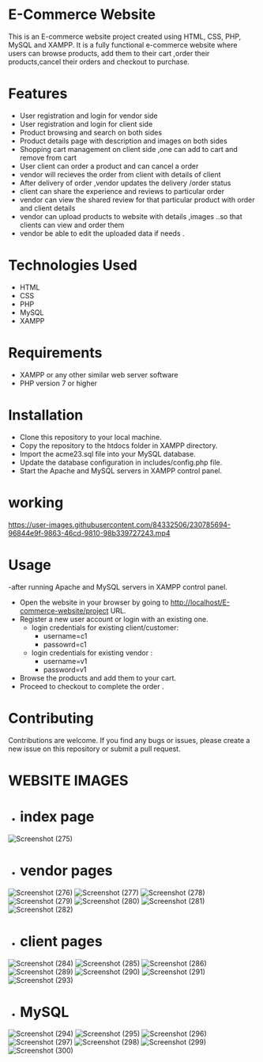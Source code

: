 
# E-Commerce Website <br>

This is an E-commerce website project created using HTML, CSS, PHP, MySQL and XAMPP. 
It is a fully functional e-commerce website where users can browse products, add them to their cart ,order their products,cancel their orders and checkout to purchase.


 # Features
- User registration and login for vendor side 
- User registration and login for client side 
- Product browsing and search on both sides
- Product details page with description and images on both sides 
- Shopping cart management on client side ,one  can add to cart and remove from cart 
- User client can order a product and can cancel a order
- vendor will recieves the order from client with details of client
- After delivery of order ,vendor updates the delivery /order status
- client can share the experience and reviews to particular order
- vendor can view the shared review for that particular product with order and client details
- vendor  can upload products to website  with details ,images ..so that clients can view  and order them
-  vendor be able to edit the uploaded data if needs .
# Technologies Used
   - HTML
   - CSS
   - PHP
   - MySQL
   - XAMPP
# Requirements
- XAMPP or any other similar web server software
- PHP version 7 or higher
# Installation
- Clone this repository to your local machine.
- Copy the repository to the htdocs folder in XAMPP directory.
- Import the acme23.sql file into your MySQL database.
- Update the database configuration in includes/config.php file.
- Start the Apache and MySQL servers in XAMPP control panel.
# working 


https://user-images.githubusercontent.com/84332506/230785694-96844e9f-9863-46cd-9810-98b339727243.mp4


# Usage
-after running Apache and MySQL servers in XAMPP control panel.
- Open the website in your browser by going to <http://localhost/E-commerce-website/project> URL.
- Register a new user account or login with an existing one.
   - login credentials for existing client/customer:
     - username=c1 
     - passowrd=c1
   - login credentials for existing vendor :
     - username=v1
     - password=v1
- Browse the products and add them to your cart.
- Proceed to checkout to complete the order .

# Contributing
Contributions are welcome. If you find any bugs or issues, please create a new issue on this repository or submit a pull request.

# WEBSITE IMAGES

 - # index page
![Screenshot (275)](https://user-images.githubusercontent.com/84332506/230783557-d3d670e4-5457-4a18-8b3d-c37488bf1416.png)
 - # vendor pages
![Screenshot (276)](https://user-images.githubusercontent.com/84332506/230783561-61aae067-ba47-482a-a650-c1ebb8978469.png)
![Screenshot (277)](https://user-images.githubusercontent.com/84332506/230783578-86918ef8-581e-4a32-a79d-5432f26c327b.png)
![Screenshot (278)](https://user-images.githubusercontent.com/84332506/230783581-4dfa88a5-d497-4454-8edd-fd364dd4b591.png)
![Screenshot (279)](https://user-images.githubusercontent.com/84332506/230783677-45099cb0-fd26-4661-9e41-fc21b152822f.png)
![Screenshot (280)](https://user-images.githubusercontent.com/84332506/230783683-af6f0b26-8d47-480c-a218-9e46a2e9c7e7.png)
![Screenshot (281)](https://user-images.githubusercontent.com/84332506/230783691-e840474a-a640-46d9-8a0f-24bc817ab27e.png)
![Screenshot (282)](https://user-images.githubusercontent.com/84332506/230783693-9a936663-4977-4d82-9862-c06710f9c240.png)
 - # client pages
 ![Screenshot (284)](https://user-images.githubusercontent.com/84332506/230783731-2cdbf874-e638-44e7-86f5-5d4c09b0dbc8.png)
 ![Screenshot (285)](https://user-images.githubusercontent.com/84332506/230783738-81f773d8-e468-4f96-9d92-e19e24116f4a.png)
 ![Screenshot (286)](https://user-images.githubusercontent.com/84332506/230783743-5c92bdc3-4bba-44b7-bd82-88689a64f4f7.png)
 ![Screenshot (289)](https://user-images.githubusercontent.com/84332506/230783744-59f53f31-1c2e-4849-b4da-693bbc501276.png)
 ![Screenshot (290)](https://user-images.githubusercontent.com/84332506/230783747-7f8336d4-3b82-4e9e-b43d-ec5ffeaf9e40.png)
 ![Screenshot (291)](https://user-images.githubusercontent.com/84332506/230783749-808cf791-4172-4f9a-a9b4-f4764620e18d.png)
 ![Screenshot (293)](https://user-images.githubusercontent.com/84332506/230783756-14b51e80-049f-4400-b384-23d3ec90ed39.png)

 - # MySQL 
 ![Screenshot (294)](https://user-images.githubusercontent.com/84332506/230783798-ee57aa81-c5b6-412e-8ad4-4201648532a0.png)
 ![Screenshot (295)](https://user-images.githubusercontent.com/84332506/230783810-63e167e2-b030-4ce0-b398-aaf8a9f3b730.png)
 ![Screenshot (296)](https://user-images.githubusercontent.com/84332506/230783815-6d2d1047-983f-41ac-b390-b0290830d9d2.png)
 ![Screenshot (297)](https://user-images.githubusercontent.com/84332506/230783818-ab0c57ed-40e7-4843-b026-153105828203.png)
 ![Screenshot (298)](https://user-images.githubusercontent.com/84332506/230783821-a2db27bc-1d54-43c0-81d8-ff104a4f6524.png)
 ![Screenshot (299)](https://user-images.githubusercontent.com/84332506/230783825-82d6dc1e-f966-4c48-8084-52cc2f7328e9.png)
 ![Screenshot (300)](https://user-images.githubusercontent.com/84332506/230783829-738d63d2-b93d-4e83-a543-9d6f68a80e4c.png)


